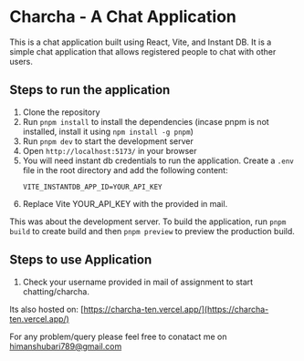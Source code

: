 # Charcha - A Chat Application

This is a chat application built using React, Vite, and Instant DB. It is a simple chat application that allows registered people to chat with other users.

## Steps to run the application

1. Clone the repository
2. Run `pnpm install` to install the dependencies
   (incase pnpm is not installed, install it using `npm install -g pnpm`)
3. Run `pnpm dev` to start the development server
4. Open `http://localhost:5173/` in your browser
5. You will need instant db credentials to run the application. Create a `.env` file in the root directory and add the following content:
   ```
   VITE_INSTANTDB_APP_ID=YOUR_API_KEY
   ```
6. Replace Vite YOUR_API_KEY with the provided in mail.

This was about the development server. To build the application, run `pnpm build` to create build and then `pnpm preview` to preview the production build.

## Steps to use Application

1. Check your username provided in mail of assignment to start chatting/charcha.

Its also hosted on: [https://charcha-ten.vercel.app/](https://charcha-ten.vercel.app/)

For any problem/query please feel free to conatact me on himanshubari789@gmail.com
